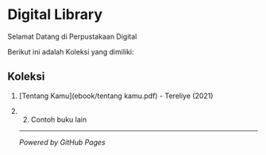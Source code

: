 # Digital Library

Selamat Datang di Perpustakaan Digital

Berikut ini adalah Koleksi yang dimiliki:

## Koleksi
1. [Tentang Kamu](ebook/tentang kamu.pdf) - Tereliye (2021)
2. 2. Contoh buku lain
   ---

   *Powered by GitHub Pages*
